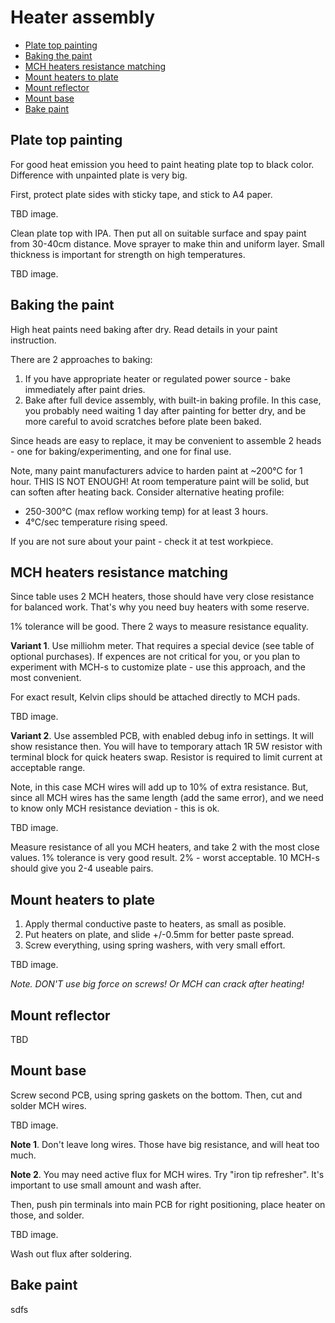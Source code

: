 Heater assembly <!-- omit in toc -->
===============

- [Plate top painting](#plate-top-painting)
- [Baking the paint](#baking-the-paint)
- [MCH heaters resistance matching](#mch-heaters-resistance-matching)
- [Mount heaters to plate](#mount-heaters-to-plate)
- [Mount reflector](#mount-reflector)
- [Mount base](#mount-base)
- [Bake paint](#bake-paint)


## Plate top painting

For good heat emission you heed to paint heating plate top to black color.
Difference with unpainted plate is very big.

First, protect plate sides with sticky tape, and stick to A4 paper.

TBD image.

Clean plate top with IPA. Then put all on suitable surface and spay paint
from 30-40cm distance. Move sprayer to make thin and uniform layer. Small
thickness is important for strength on high temperatures.

TBD image.


## Baking the paint

High heat paints need baking after dry. Read details in your paint instruction.

There are 2 approaches to baking:

1. If you have appropriate heater or regulated power source - bake immediately
   after paint dries. 
2. Bake after full device assembly, with built-in baking profile. In this case,
   you probably need waiting 1 day after painting for better dry, and be more
   careful to avoid scratches before plate been baked.

Since heads are easy to replace, it may be convenient to assemble 2 heads - one
for baking/experimenting, and one for final use.

Note, many paint manufacturers advice to harden paint at ~200°C for 1 hour. THIS
IS NOT ENOUGH! At room temperature paint will be solid, but can soften after
heating back. Consider alternative heating profile:

- 250-300°C (max reflow working temp) for at least 3 hours.
- 4°C/sec temperature rising speed.

If you are not sure about your paint - check it at test workpiece.


## MCH heaters resistance matching

Since table uses 2 MCH heaters, those should have very close resistance for
balanced work. That's why you need buy heaters with some reserve.

1% tolerance will be good. There 2 ways to measure resistance equality.

**Variant 1**. Use milliohm meter. That requires a special device (see table of
optional purchases). If expences are not critical for you, or you plan to
experiment with MCH-s to customize plate - use this approach, and the most
convenient.

For exact result, Kelvin clips should be attached directly to MCH pads.

TBD image.

**Variant 2**. Use assembled PCB, with enabled debug info in settings. It will
show resistance then. You will have to temporary attach 1R 5W resistor with
terminal block for quick heaters swap. Resistor is required to limit current at
acceptable range.

Note, in this case MCH wires will add up to 10% of extra resistance. But,
since all MCH wires has the same length (add the same error), and we need to
know only MCH resistance deviation - this is ok.

TBD image.

Measure resistance of all you MCH heaters, and take 2 with the most close values.
1% tolerance is very good result. 2% - worst acceptable. 10 MCH-s should give
you 2-4 useable pairs.


## Mount heaters to plate

1. Apply thermal conductive paste to heaters, as small as posible.
2. Put heaters on plate, and slide +/-0.5mm for better paste spread.
3. Screw everything, using spring washers, with very small effort.

TBD image.

*Note. DON'T use big force on screws! Or MCH can crack after heating!*


## Mount reflector

TBD

## Mount base

Screw second PCB, using spring gaskets on the bottom. Then, cut and solder MCH
wires.

TBD image.

**Note 1**. Don't leave long wires. Those have big resistance, and will heat
too much.

**Note 2**. You may need active flux for MCH wires. Try "iron tip refresher".
It's important to use small amount and wash after.

Then, push pin terminals into main PCB for right positioning, place heater on
those, and solder.

TBD image.

Wash out flux after soldering.

## Bake paint

sdfs

